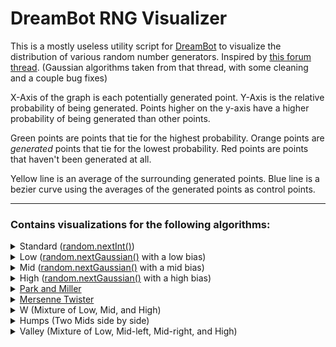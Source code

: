 # DreamBot RNG Visualizer
This is a mostly useless utility script for [DreamBot](https://dreambot.org/) to visualize the distribution of various random number generators.
Inspired by [this forum thread](https://dreambot.org/forums/index.php?/topic/18858-weighted-random-numbers/). (Gaussian algorithms taken from that thread, with some cleaning and a couple bug fixes)

X-Axis of the graph is each potentially generated point.
Y-Axis is the relative probability of being generated.
Points higher on the y-axis have a higher probability of being generated than other points.

Green points are points that tie for the highest probability.
Orange points are *generated* points that tie for the lowest probability.
Red points are points that haven't been generated at all.

Yellow line is an average of the surrounding generated points.
Blue line is a bezier curve using the averages of the generated points as control points.

---
### Contains visualizations for the following algorithms:
<details>
  <Summary>Standard (<a href="https://docs.oracle.com/javase/8/docs/api/java/util/Random.html#nextInt--">random.nextInt()</a>)</Summary>
  
  ![Standard 300]
  ![Standard 20]
</details>
<details>
  <Summary>Low (<a href="https://docs.oracle.com/javase/8/docs/api/java/util/Random.html#nextGaussian--">random.nextGaussian()</a> with a low bias)</Summary>
  
  ![Low 300]
</details>
<details>
  <Summary>Mid (<a href="https://docs.oracle.com/javase/8/docs/api/java/util/Random.html#nextGaussian--">random.nextGaussian()</a> with a mid bias)</Summary>
  
  ![Mid 300]
</details>
<details>
  <Summary>High (<a href="https://docs.oracle.com/javase/8/docs/api/java/util/Random.html#nextGaussian--">random.nextGaussian()</a> with a high bias)</Summary>
  
  ![High 300]
</details>
<details>
  <Summary><a href="https://en.wikipedia.org/wiki/Lehmer_random_number_generator">Park and Miller</a></Summary>
  
  Note that this algorithm is very slow, especially when you clamp it to very small values.
  ![PAM 300]
</details>
<details>
  <Summary><a href="https://en.wikipedia.org/wiki/Mersenne_Twister">Mersenne Twister</a></Summary>
  
  ![MT 300]
</details>
<details>
  <Summary>W (Mixture of Low, Mid, and High)</Summary>

  ```java
  private int generateW()
  {
      switch (Random.nextInt(3))
      {
          case 0:
              return Random.low(points.length / 2);
          case 1:
              return Random.mid(points.length / 3, points.length / 3 * 2);
          default:
              return Random.high(points.length / 2, points.length);
      }
  }
  ```
  ![W 300]
</details>
<details>
  <Summary>Humps (Two Mids side by side)</Summary>
  
  ```java
  private int generateHumps()
  {
      if (Random.nextInt(2) == 0)
          return Random.mid(points.length / 2);
      return Random.mid(points.length / 2, points.length);
  }
  ```
  ![Humps 300]
</details>
<details>
  <Summary>Valley (Mixture of Low, Mid-left, Mid-right, and High)</Summary>
  
  ```java
  private int generateValley()
  {
      switch (Random.nextInt(4))
      {
          case 0:
              return Random.low(points.length / 3);
          case 1:
              return Random.mid(points.length / 5 * 2);
          case 2:
              return Random.mid(points.length / 5 * 3, points.length);
          default:
              return Random.high(points.length / 3 * 2, points.length);
      }
  }  
  ```
  ![Valley 300]
</details>

[Standard 300]: https://i.imgur.com/gUHLzSA.png
[Standard 20]: https://i.imgur.com/A0iOCQb.png
[High 300]: https://i.imgur.com/wS7JbFX.png
[Humps 300]: https://i.imgur.com/erH59Vg.png
[Low 300]: https://i.imgur.com/WYpBuqb.png
[Mid 300]: https://i.imgur.com/BzS3RpE.png
[PAM 300]: https://i.imgur.com/XwsIaR0.png
[MT 300]: https://i.imgur.com/QHZGSLF.png
[Valley 300]: https://i.imgur.com/aqgnlyP.png
[W 300]: https://i.imgur.com/0UDsSNg.png
